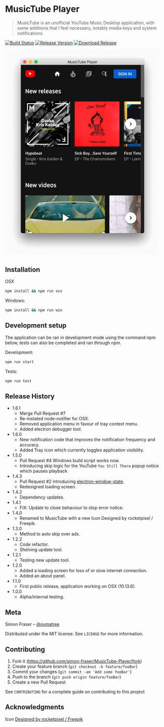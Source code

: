 # MusicTube Player
> MusicTube is an unofficial YouTube Music Desktop application, with some additions that I feel necessary, notably media keys and system notifications.

[![Build Status][ci-image]][ci-url]
[![Release Version][release-image]][release-url]
[![Download Release][download-image]][release-url]

![Opening Screenshot](assets/pics/start-screenshot.png)

## Installation

OSX

```sh
npm install && npm run osx
```

Windows:

```sh
npm install && npm run win
```

## Development setup

The application can be ran in development mode using the command npm below, tests can also be completed and ran through npm.

Development:

```sh
npm run start
```

Tests:

```sh
npm run test
```

## Release History
* 1.6.1
    * Merge Pull Request #7
    * Re-instated node-notifier for OSX.
    * Removed application menu in favour of tray context menu.
    * Added electron debugger tool.
* 1.6.0
    * New notification code that improves the notification frequency and accuracy.
    * Added Tray icon which currently toggles application visibility.
* 1.5.0
    * Pull Request #4 Windows build script works now.
    * Introducing skip logic for the YouTube `You Still There` popup notice which pauses playback
* 1.4.3
    * Pull Request #2 introducing [electron-window-state](https://npmjs.com/package/electron-window-state).
    * Redesigned loading screen.
* 1.4.2
    * Dependency updates.
* 1.4.1
    * FIX: Update to close behaviour to stop error notice.
* 1.4.0
    * Renamed to MusicTube with a new Icon Designed by rocketpixel / Freepik.
* 1.3.0
    * Method to auto skip over ads.
* 1.2.2
    * Code refactor.
    * Shelving update tool.
* 1.2.1
    * Testing new update tool.
* 1.2.0
    * Added a loading screen for loss of or slow internet connection.
    * Added an about panel.
* 1.1.0
    * First public release, application working on OSX (10.13.6).
* 1.0.0
    * Alpha/internal testing.

## Meta

Simon Fraser – [@symatree](https://twitter.com/symatree)

Distributed under the MIT license. See ``LICENSE`` for more information.

## Contributing

1. Fork it (<https://github.com/simon-fraser/MusicTube-Player/fork>)
2. Create your feature branch (`git checkout -b feature/fooBar`)
3. Commit your changes (`git commit -am 'Add some fooBar'`)
4. Push to the branch (`git push origin feature/fooBar`)
5. Create a new Pull Request

See ``CONTRIBUTING`` for a complete guide on contributing to this project

## Acknowledgments

Icon [Designed by rocketpixel / Freepik](http://www.freepik.com)

<!-- Markdown link & img dfn's -->
[ci-image]: https://circleci.com/gh/simon-fraser/MusicTube-Player.svg?style=svg
[ci-url]: https://circleci.com/gh/simon-fraser/MusicTube-Player
[release-image]: https://img.shields.io/github/release/simon-fraser/MusicTube-Player/all.svg
[release-url]: https://github.com/simon-fraser/MusicTube-Player/releases
[download-image]: https://img.shields.io/github/release-date/simon-fraser/MusicTube-Player.svg?colorB=brightgreen